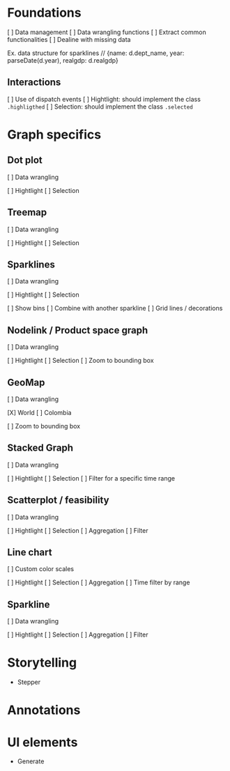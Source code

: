# Foundations

[ ] Data management
[ ] Data wrangling functions
[ ] Extract common functionalities
[ ] Dealine with missing data
 
Ex. data structure for sparklines
// {name: d.dept_name, year: parseDate(d.year), realgdp: d.realgdp}

## Interactions

[ ] Use of dispatch events
[ ] Hightlight: should implement the class `.highligthed`
[ ] Selection: should implement the class  `.selected`

# Graph specifics

## Dot plot

[ ] Data wrangling

[ ] Hightlight
[ ] Selection

## Treemap

[ ] Data wrangling

[ ] Hightlight
[ ] Selection

## Sparklines

[ ] Data wrangling

[ ] Hightlight
[ ] Selection

[ ] Show bins
[ ] Combine with another sparkline
[ ] Grid lines / decorations

## Nodelink / Product space graph

[ ] Data wrangling

[ ] Hightlight
[ ] Selection
[ ] Zoom to bounding box

## GeoMap

[ ] Data wrangling

[X] World
[ ] Colombia

[ ] Zoom to bounding box

## Stacked Graph

[ ] Data wrangling

[ ] Hightlight
[ ] Selection
[ ] Filter for a specific time range

## Scatterplot / feasibility

[ ] Data wrangling

[ ] Hightlight
[ ] Selection
[ ] Aggregation
[ ] Filter

## Line chart

[ ] Custom color scales

[ ] Hightlight
[ ] Selection
[ ] Aggregation
[ ] Time filter by range

##  Sparkline

[ ] Data wrangling

[ ] Hightlight
[ ] Selection
[ ] Aggregation
[ ] Filter

# Storytelling

* Stepper

# Annotations

# UI elements

* Generate
